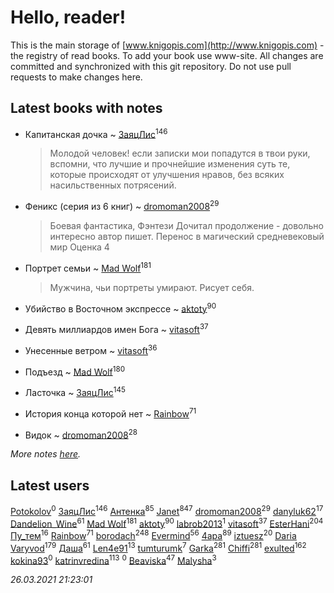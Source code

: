 # Hello, reader!
This is the main storage of [www.knigopis.com](http://www.knigopis.com) - the registry of read books.
To add your book use www-site. All changes are committed and synchronized with this git repository.
Do not use pull requests to make changes here.


## Latest books with notes
* Капитанская дочка ~ [ЗаяцЛис](users/112/112388384595246311466-google)<sup>146</sup>
    > Молодой человек! если записки мои попадутся в твои руки, вспомни, что лучшие и прочнейшие изменения суть те, которые происходят от улучшения нравов, без всяких насильственных потрясений.

* Феникс (серия из 6 книг) ~ [dromoman2008](users/444/44461886-yandex)<sup>29</sup>
    > Боевая фантастика, Фэнтези
    > Дочитал продолжение - довольно интересно автор пишет. Перенос в магический средневековый мир
    > Оценка 4

* Портрет семьи ~ [Mad Wolf](users/947/94738840-vkontakte)<sup>181</sup>
    > Мужчина, чьи портреты умирают. Рисует себя.

* Убийство в Восточном экспрессе ~ [aktoty](users/275/275766107-vkontakte)<sup>90</sup>

* Девять миллиардов имен Бога ~ [vitasoft](users/474/47446642-vkontakte)<sup>37</sup>

* Унесенные ветром ~ [vitasoft](users/474/47446642-vkontakte)<sup>36</sup>

* Подъезд ~ [Mad Wolf](users/947/94738840-vkontakte)<sup>180</sup>

* Ласточка ~ [ЗаяцЛис](users/112/112388384595246311466-google)<sup>145</sup>

* История конца которой нет ~ [Rainbow](users/109/109787328219839805802-google)<sup>71</sup>

* Видок ~ [dromoman2008](users/444/44461886-yandex)<sup>28</sup>


_More notes [here](latest_books_with_notes.md)._


## Latest users
[ Potokolov](users/108/108343313645150344223-google)<sup>0</sup> 
[ЗаяцЛис](users/112/112388384595246311466-google)<sup>146</sup> 
[Антенка](users/118/118158645037334943900-google)<sup>85</sup> 
[Janet](users/108/108113656204404967440-google)<sup>847</sup> 
[dromoman2008](users/444/44461886-yandex)<sup>29</sup> 
[danyluk62](users/374/374149854-vkontakte)<sup>17</sup> 
[Dandelion_Wine](users/586/58602788-vkontakte)<sup>61</sup> 
[Mad Wolf](users/947/94738840-vkontakte)<sup>181</sup> 
[aktoty](users/275/275766107-vkontakte)<sup>90</sup> 
[labrob2013](users/117/117887268417609457575-google)<sup>1</sup> 
[vitasoft](users/474/47446642-vkontakte)<sup>37</sup> 
[EsterHani](users/305/30558181-vkontakte)<sup>204</sup> 
[Пу_тем](users/344/3448154788585127-facebook)<sup>16</sup> 
[Rainbow](users/109/109787328219839805802-google)<sup>71</sup> 
[borodach](users/157/15706320-vkontakte)<sup>248</sup> 
[Evermind](users/302/302928912-vkontakte)<sup>56</sup> 
[4apa](users/117/117392596378069249667-google)<sup>89</sup> 
[iztuesz](users/100/100877468102766148730-google)<sup>20</sup> 
[Daria Varyvod](users/829/829893410524253-facebook)<sup>179</sup> 
[Даша](users/334/334696193054530347-mailru)<sup>61</sup> 
[Len4e91](users/254/254448176-yandex)<sup>13</sup> 
[tumturumk](users/135/135685382-vkontakte)<sup>7</sup> 
[Garka](users/115/115753719718250012620-google)<sup>281</sup> 
[Chiffi](users/105/105831994080785626680-google)<sup>281</sup> 
[exulted](users/100/100599204551896265722-google)<sup>162</sup> 
[kokina93](users/210/210927617-yandex)<sup>0</sup> 
[katrinvredina](users/233/2336755-vkontakte)<sup>113</sup> 
[](users/105/105362923714442300619-google)<sup>0</sup> 
[Beaviska](users/102/10202544960024508-facebook)<sup>47</sup> 
[Malysha](users/412/4129490930435358-facebook)<sup>3</sup> 


_26.03.2021 21:23:01_
